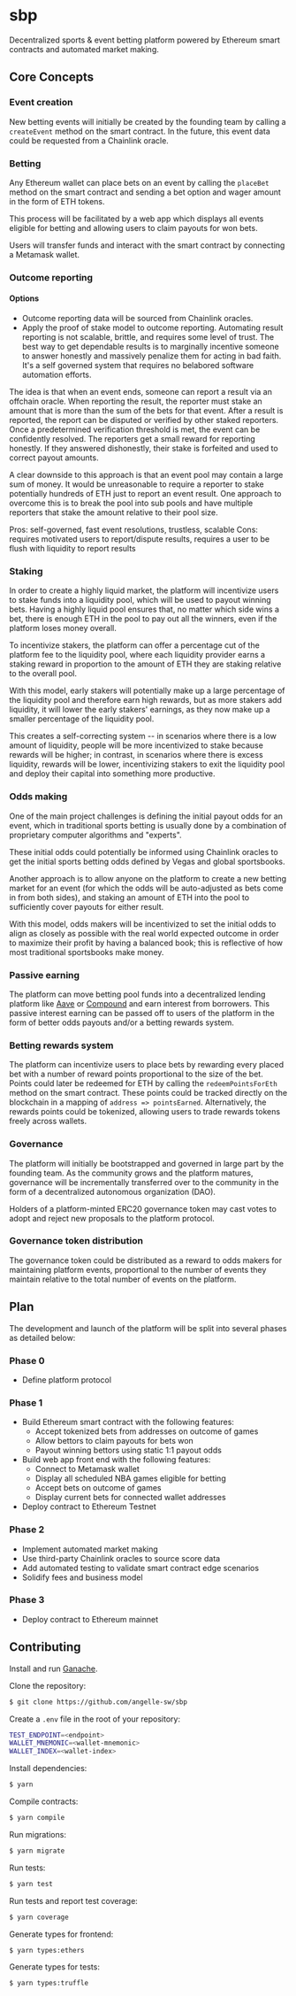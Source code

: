 # sbp

Decentralized sports & event betting platform powered by Ethereum smart contracts and automated market making.

## Core Concepts

### Event creation

New betting events will initially be created by the founding team by calling a `createEvent` method on the smart contract. In the future, this event data could be requested from a Chainlink oracle.

### Betting

Any Ethereum wallet can place bets on an event by calling the `placeBet` method on the smart contract and sending a bet option and wager amount in the form of ETH tokens.

This process will be facilitated by a web app which displays all events eligible for betting and allowing users to claim payouts for won bets.

Users will transfer funds and interact with the smart contract by connecting a Metamask wallet.

### Outcome reporting

#### Options

- Outcome reporting data will be sourced from Chainlink oracles.
- Apply the proof of stake model to outcome reporting. Automating result reporting is not scalable, brittle, and requires some level of trust. The best way to get dependable results is to marginally incentive someone to answer honestly and massively penalize them for acting in bad faith. It's a self governed system that requires no belabored software automation efforts.

The idea is that when an event ends, someone can report a result via an offchain oracle. When reporting the result, the reporter must stake an amount that is more than the sum of the bets for that event. After a result is reported, the report can be disputed or verified by other staked reporters. Once a predetermined verification threshold is met, the event can be confidently resolved. The reporters get a small reward for reporting honestly. If they answered dishonestly, their stake is forfeited and used to correct payout amounts.

A clear downside to this approach is that an event pool may contain a large sum of money. It would be unreasonable to require a reporter to stake potentially hundreds of ETH just to report an event result. One approach to overcome this is to break the pool into sub pools and have multiple reporters that stake the amount relative to their pool size.

Pros: self-governed, fast event resolutions, trustless, scalable
Cons: requires motivated users to report/dispute results, requires a user to be flush with liquidity to report results

### Staking

In order to create a highly liquid market, the platform will incentivize users to stake funds into a liquidity pool, which will be used to payout winning bets. Having a highly liquid pool ensures that, no matter which side wins a bet, there is enough ETH in the pool to pay out all the winners, even if the platform loses money overall.

To incentivize stakers, the platform can offer a percentage cut of the platform fee to the liquidity pool, where each liquidity provider earns a staking reward in proportion to the amount of ETH they are staking relative to the overall pool.

With this model, early stakers will potentially make up a large percentage of the liquidity pool and therefore earn high rewards, but as more stakers add liquidity, it will lower the early stakers' earnings, as they now make up a smaller percentage of the liquidity pool.

This creates a self-correcting system -- in scenarios where there is a low amount of liquidity, people will be more incentivized to stake because rewards will be higher; in contrast, in scenarios where there is excess liquidity, rewards will be lower, incentivizing stakers to exit the liquidity pool and deploy their capital into something more productive.

### Odds making

One of the main project challenges is defining the initial payout odds for an event, which in traditional sports betting is usually done by a combination of proprietary computer algorithms and "experts".

These initial odds could potentially be informed using Chainlink oracles to get the initial sports betting odds defined by Vegas and global sportsbooks.

Another approach is to allow anyone on the platform to create a new betting market for an event (for which the odds will be auto-adjusted as bets come in from both sides), and staking an amount of ETH into the pool to sufficiently cover payouts for either result.

With this model, odds makers will be incentivized to set the initial odds to align as closely as possible with the real world expected outcome in order to maximize their profit by having a balanced book; this is reflective of how most traditional sportsbooks make money.

### Passive earning

The platform can move betting pool funds into a decentralized lending platform like [Aave](https://aave.com) or [Compound](https://compound.finance) and earn interest from borrowers. This passive interest earning can be passed off to users of the platform in the form of better odds payouts and/or a betting rewards system.

### Betting rewards system

The platform can incentivize users to place bets by rewarding every placed bet with a number of reward points proportional to the size of the bet. Points could later be redeemed for ETH by calling the `redeemPointsForEth` method on the smart contract. These points could be tracked directly on the blockchain in a mapping of `address => pointsEarned`. Alternatively, the rewards points could be tokenized, allowing users to trade rewards tokens freely across wallets.

### Governance

The platform will initially be bootstrapped and governed in large part by the founding team. As the community grows and the platform matures, governance
will be incrementally transferred over to the community in the form of a decentralized autonomous organization (DAO).

Holders of a platform-minted ERC20 governance token may cast votes to adopt and reject new proposals to the platform protocol.

### Governance token distribution

The governance token could be distributed as a reward to odds makers for maintaining platform events, proportional to the number of events they maintain relative to the total number of events on the platform.

## Plan

The development and launch of the platform will be split into several phases as detailed below:

### Phase 0

+ Define platform protocol

### Phase 1

+ Build Ethereum smart contract with the following features:
  - Accept tokenized bets from addresses on outcome of games
  - Allow bettors to claim payouts for bets won
  - Payout winning bettors using static 1:1 payout odds
+ Build web app front end with the following features:
  - Connect to Metamask wallet
  - Display all scheduled NBA games eligible for betting
  - Accept bets on outcome of games
  - Display current bets for connected wallet addresses
+ Deploy contract to Ethereum Testnet

### Phase 2

+ Implement automated market making
+ Use third-party Chainlink oracles to source score data
+ Add automated testing to validate smart contract edge scenarios
+ Solidify fees and business model

### Phase 3

+ Deploy contract to Ethereum mainnet

## Contributing

Install and run [Ganache](https://www.trufflesuite.com/ganache).

Clone the repository:

```sh
$ git clone https://github.com/angelle-sw/sbp
```

Create a `.env` file in the root of your repository:

```sh
TEST_ENDPOINT=<endpoint>
WALLET_MNEMONIC=<wallet-mnemonic>
WALLET_INDEX=<wallet-index>
```

Install dependencies:

```sh
$ yarn
```

Compile contracts:

```sh
$ yarn compile
```

Run migrations:

```sh
$ yarn migrate
```

Run tests:

```sh
$ yarn test
```

Run tests and report test coverage:

```sh
$ yarn coverage
```

Generate types for frontend:

```sh
$ yarn types:ethers
```

Generate types for tests:

```sh
$ yarn types:truffle
```


